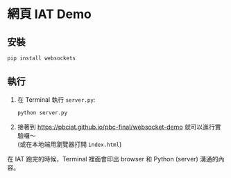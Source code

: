 # 網頁 IAT Demo

## 安裝

```bash
pip install websockets
```

## 執行

1. 在 Terminal 執行 `server.py`:

    ```bash
    python server.py
    ```

2. 接著到 <https://pbciat.github.io/pbc-final/websocket-demo> 就可以進行實驗囉～  
(或在本地端用瀏覽器打開 `index.html`)

  在 IAT 跑完的時候，Terminal 裡面會印出 browser 和 Python (server) 溝通的內容。
